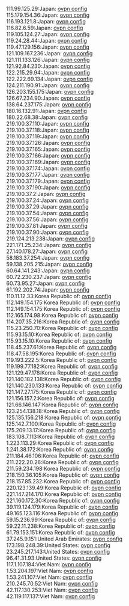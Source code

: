 111.99.125.29:Japan: [ovpn config](vpn/111_99_125_29.ovpn)  
115.179.154.36:Japan: [ovpn config](vpn/115_179_154_36.ovpn)  
116.193.121.8:Japan: [ovpn config](vpn/116_193_121_8.ovpn)  
116.82.6.59:Japan: [ovpn config](vpn/116_82_6_59.ovpn)  
119.105.124.27:Japan: [ovpn config](vpn/119_105_124_27.ovpn)  
119.24.28.44:Japan: [ovpn config](vpn/119_24_28_44.ovpn)  
119.47.129.156:Japan: [ovpn config](vpn/119_47_129_156.ovpn)  
121.109.167.236:Japan: [ovpn config](vpn/121_109_167_236.ovpn)  
121.111.133.126:Japan: [ovpn config](vpn/121_111_133_126.ovpn)  
121.92.84.230:Japan: [ovpn config](vpn/121_92_84_230.ovpn)  
122.215.29.94:Japan: [ovpn config](vpn/122_215_29_94.ovpn)  
122.222.69.134:Japan: [ovpn config](vpn/122_222_69_134.ovpn)  
124.211.190.91:Japan: [ovpn config](vpn/124_211_190_91.ovpn)  
126.203.155.175:Japan: [ovpn config](vpn/126_203_155_175.ovpn)  
126.67.234.90:Japan: [ovpn config](vpn/126_67_234_90.ovpn)  
138.64.237.175:Japan: [ovpn config](vpn/138_64_237_175.ovpn)  
180.16.132.91:Japan: [ovpn config](vpn/180_16_132_91.ovpn)  
180.22.68.38:Japan: [ovpn config](vpn/180_22_68_38.ovpn)  
219.100.37.110:Japan: [ovpn config](vpn/219_100_37_110.ovpn)  
219.100.37.118:Japan: [ovpn config](vpn/219_100_37_118.ovpn)  
219.100.37.119:Japan: [ovpn config](vpn/219_100_37_119.ovpn)  
219.100.37.126:Japan: [ovpn config](vpn/219_100_37_126.ovpn)  
219.100.37.165:Japan: [ovpn config](vpn/219_100_37_165.ovpn)  
219.100.37.166:Japan: [ovpn config](vpn/219_100_37_166.ovpn)  
219.100.37.169:Japan: [ovpn config](vpn/219_100_37_169.ovpn)  
219.100.37.174:Japan: [ovpn config](vpn/219_100_37_174.ovpn)  
219.100.37.177:Japan: [ovpn config](vpn/219_100_37_177.ovpn)  
219.100.37.179:Japan: [ovpn config](vpn/219_100_37_179.ovpn)  
219.100.37.190:Japan: [ovpn config](vpn/219_100_37_190.ovpn)  
219.100.37.2:Japan: [ovpn config](vpn/219_100_37_2.ovpn)  
219.100.37.24:Japan: [ovpn config](vpn/219_100_37_24.ovpn)  
219.100.37.29:Japan: [ovpn config](vpn/219_100_37_29.ovpn)  
219.100.37.54:Japan: [ovpn config](vpn/219_100_37_54.ovpn)  
219.100.37.56:Japan: [ovpn config](vpn/219_100_37_56.ovpn)  
219.100.37.81:Japan: [ovpn config](vpn/219_100_37_81.ovpn)  
219.100.37.90:Japan: [ovpn config](vpn/219_100_37_90.ovpn)  
219.124.213.238:Japan: [ovpn config](vpn/219_124_213_238.ovpn)  
221.171.25.234:Japan: [ovpn config](vpn/221_171_25_234.ovpn)  
27.140.178.27:Japan: [ovpn config](vpn/27_140_178_27.ovpn)  
58.183.37.254:Japan: [ovpn config](vpn/58_183_37_254.ovpn)  
59.138.205.215:Japan: [ovpn config](vpn/59_138_205_215.ovpn)  
60.64.141.243:Japan: [ovpn config](vpn/60_64_141_243.ovpn)  
60.72.230.237:Japan: [ovpn config](vpn/60_72_230_237.ovpn)  
60.73.95.27:Japan: [ovpn config](vpn/60_73_95_27.ovpn)  
61.192.202.74:Japan: [ovpn config](vpn/61_192_202_74.ovpn)  
110.11.12.33:Korea Republic of: [ovpn config](vpn/110_11_12_33.ovpn)  
112.149.154.175:Korea Republic of: [ovpn config](vpn/112_149_154_175.ovpn)  
112.149.154.175:Korea Republic of: [ovpn config](vpn/112_149_154_175.ovpn)  
112.165.174.98:Korea Republic of: [ovpn config](vpn/112_165_174_98.ovpn)  
114.207.35.216:Korea Republic of: [ovpn config](vpn/114_207_35_216.ovpn)  
115.23.250.70:Korea Republic of: [ovpn config](vpn/115_23_250_70.ovpn)  
115.93.15.10:Korea Republic of: [ovpn config](vpn/115_93_15_10.ovpn)  
115.93.15.10:Korea Republic of: [ovpn config](vpn/115_93_15_10.ovpn)  
118.45.237.61:Korea Republic of: [ovpn config](vpn/118_45_237_61.ovpn)  
118.47.58.195:Korea Republic of: [ovpn config](vpn/118_47_58_195.ovpn)  
119.193.222.5:Korea Republic of: [ovpn config](vpn/119_193_222_5.ovpn)  
119.199.77.182:Korea Republic of: [ovpn config](vpn/119_199_77_182.ovpn)  
121.129.47.178:Korea Republic of: [ovpn config](vpn/121_129_47_178.ovpn)  
121.140.182.138:Korea Republic of: [ovpn config](vpn/121_140_182_138.ovpn)  
121.140.230.133:Korea Republic of: [ovpn config](vpn/121_140_230_133.ovpn)  
121.147.27.175:Korea Republic of: [ovpn config](vpn/121_147_27_175.ovpn)  
121.156.157.2:Korea Republic of: [ovpn config](vpn/121_156_157_2.ovpn)  
121.66.146.147:Korea Republic of: [ovpn config](vpn/121_66_146_147.ovpn)  
123.254.138.18:Korea Republic of: [ovpn config](vpn/123_254_138_18.ovpn)  
125.135.156.218:Korea Republic of: [ovpn config](vpn/125_135_156_218.ovpn)  
125.142.7.100:Korea Republic of: [ovpn config](vpn/125_142_7_100.ovpn)  
175.209.13.17:Korea Republic of: [ovpn config](vpn/175_209_13_17.ovpn)  
183.108.7.113:Korea Republic of: [ovpn config](vpn/183_108_7_113.ovpn)  
1.223.113.29:Korea Republic of: [ovpn config](vpn/1_223_113_29.ovpn)  
1.241.38.172:Korea Republic of: [ovpn config](vpn/1_241_38_172.ovpn)  
211.184.46.106:Korea Republic of: [ovpn config](vpn/211_184_46_106.ovpn)  
211.222.20.26:Korea Republic of: [ovpn config](vpn/211_222_20_26.ovpn)  
211.59.234.198:Korea Republic of: [ovpn config](vpn/211_59_234_198.ovpn)  
218.150.36.105:Korea Republic of: [ovpn config](vpn/218_150_36_105.ovpn)  
218.157.85.232:Korea Republic of: [ovpn config](vpn/218_157_85_232.ovpn)  
220.123.139.49:Korea Republic of: [ovpn config](vpn/220_123_139_49.ovpn)  
221.147.214.170:Korea Republic of: [ovpn config](vpn/221_147_214_170.ovpn)  
221.160.172.30:Korea Republic of: [ovpn config](vpn/221_160_172_30.ovpn)  
39.119.124.179:Korea Republic of: [ovpn config](vpn/39_119_124_179.ovpn)  
49.165.123.116:Korea Republic of: [ovpn config](vpn/49_165_123_116.ovpn)  
59.15.236.99:Korea Republic of: [ovpn config](vpn/59_15_236_99.ovpn)  
59.22.11.238:Korea Republic of: [ovpn config](vpn/59_22_11_238.ovpn)  
61.79.153.151:Korea Republic of: [ovpn config](vpn/61_79_153_151.ovpn)  
37.245.9.151:United Arab Emirates: [ovpn config](vpn/37_245_9_151.ovpn)  
173.198.248.39:United States: [ovpn config](vpn/173_198_248_39.ovpn)  
23.245.217.143:United States: [ovpn config](vpn/23_245_217_143.ovpn)  
96.41.31.93:United States: [ovpn config](vpn/96_41_31_93.ovpn)  
117.1.107.184:Viet Nam: [ovpn config](vpn/117_1_107_184.ovpn)  
1.53.204.197:Viet Nam: [ovpn config](vpn/1_53_204_197.ovpn)  
1.53.241.107:Viet Nam: [ovpn config](vpn/1_53_241_107.ovpn)  
210.245.70.52:Viet Nam: [ovpn config](vpn/210_245_70_52.ovpn)  
42.117.130.253:Viet Nam: [ovpn config](vpn/42_117_130_253.ovpn)  
42.119.117.137:Viet Nam: [ovpn config](vpn/42_119_117_137.ovpn)  
